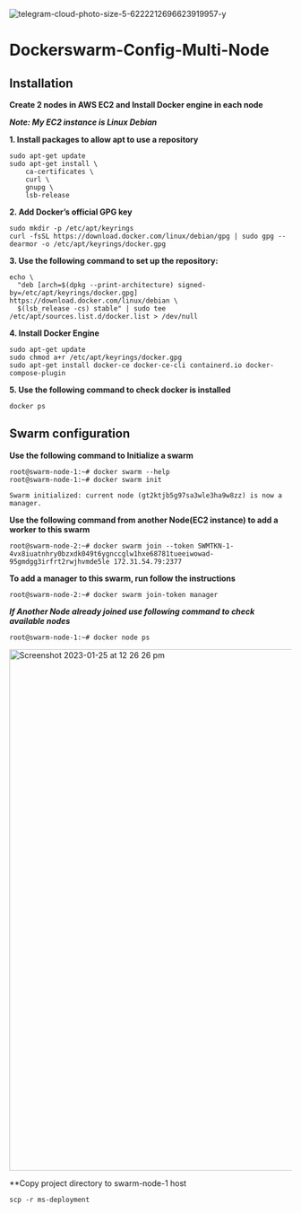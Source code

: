 
![telegram-cloud-photo-size-5-6222212696623919957-y](https://user-images.githubusercontent.com/34917417/214479834-84e2a5e9-2962-4f74-93c0-4aac0f649593.jpg)

# Dockerswarm-Config-Multi-Node

## Installation

**Create 2 nodes in AWS EC2 and Install Docker engine in each node**


***Note: My EC2 instance is Linux Debian***

**1. Install packages to allow apt to use a repository**
```
sudo apt-get update
sudo apt-get install \
    ca-certificates \
    curl \
    gnupg \
    lsb-release
```
**2. Add Docker’s official GPG key**
```
sudo mkdir -p /etc/apt/keyrings
curl -fsSL https://download.docker.com/linux/debian/gpg | sudo gpg --dearmor -o /etc/apt/keyrings/docker.gpg
```
**3. Use the following command to set up the repository:**
```
echo \
  "deb [arch=$(dpkg --print-architecture) signed-by=/etc/apt/keyrings/docker.gpg] https://download.docker.com/linux/debian \
  $(lsb_release -cs) stable" | sudo tee /etc/apt/sources.list.d/docker.list > /dev/null
```

**4. Install Docker Engine**
```
sudo apt-get update
sudo chmod a+r /etc/apt/keyrings/docker.gpg
sudo apt-get install docker-ce docker-ce-cli containerd.io docker-compose-plugin
```
**5. Use the following command to check docker is installed**
```
docker ps 
```

## Swarm configuration
**Use the following command to Initialize a swarm**
```
root@swarm-node-1:~# docker swarm --help
root@swarm-node-1:~# docker swarm init
```
`Swarm initialized: current node (gt2ktjb5g97sa3wle3ha9w8zz) is now a manager.`

**Use the following command from another Node(EC2 instance) to add a worker to this swarm**
```
root@swarm-node-2:~# docker swarm join --token SWMTKN-1-4vx8iuatnhry0bzxdk049t6ygnccglw1hxe68781tueeiwowad-95gmdgg3irfrt2rwjhvmde5le 172.31.54.79:2377
```
**To add a manager to this swarm, run follow the instructions**
```
root@swarm-node-2:~# docker swarm join-token manager
```
***If Another Node already joined use following command to check available nodes***
```
root@swarm-node-1:~# docker node ps
```
<img width="929" alt="Screenshot 2023-01-25 at 12 26 26 pm" src="https://user-images.githubusercontent.com/34917417/214486957-87782c25-4509-42fe-b919-43fa3468ac35.png">

**Copy project directory to swarm-node-1 host
```
scp -r ms-deployment 
```
